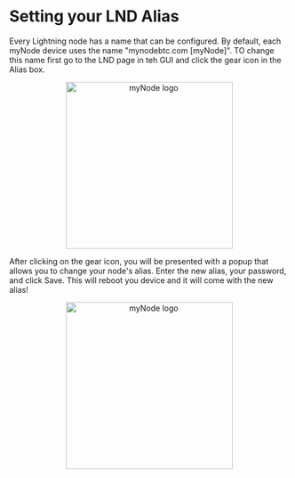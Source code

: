 # Setting your LND Alias

Every Lightning node has a name that can be configured. By default, each myNode device uses the name "mynodebtc.com [myNode]". TO change this name first go to the LND page in teh GUI and click the gear icon in the Alias box.

<center>
  <figure>
    <img src="/mynode-docs/images/lightning/setting-lnd-alias-1.png" alt="myNode logo" style="width: 300px">                
  </figure>
</center>

After clicking on the gear icon, you will be presented with a popup that allows you to change your node's alias. Enter the new alias, your password, and click Save. This will reboot you device and it will come with the new alias!

<center>
  <figure>
    <img src="/mynode-docs/images/lightning/setting-lnd-alias-2.png" alt="myNode logo" style="width: 300px">                
  </figure>
</center>
